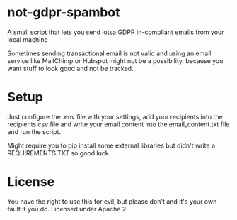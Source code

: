 # not-gdpr-spambot
A small script that lets you send lotsa GDPR in-compliant emails from your local machine

Sometimes sending transactional email is not valid and using an email service like MailChimp or Hubspot might not be a possibility, because you want stuff to look good and not be tracked.

# Setup
Just configure the .env file with your settings, add your recipients into the recipients.csv file and write your email content into the email_content.txt file and run the script.

Might require you to pip install some external libraries but didn't write a REQUIREMENTS.TXT so good luck.

# License
You have the right to use this for evil, but please don't and it's your own fault if you do. Licensed under Apache 2. 
